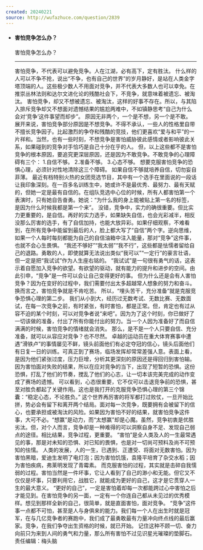 ```yaml
---
created: 20240221
source: http://wufazhuce.com/question/2839
---
```

- #### 害怕竞争怎么办？
  害怕竞争怎么办？
  ___
  害怕竞争，不代表可以避免竞争。人在江湖，必有高下，定有胜汰。
  什么样的人可以不争不抢，说出“不争，也有自己的世界”的岁月静好，是站在人类金字塔顶端的人。这些极少数人不用面对竞争，并不代表大多数人也可以幸免。在推崇丛林法则和达尔文进化论的残酷社会下，不竞争，就意味着被遗忘、被淘汰。
  害怕竞争，却又不想被遗忘、被淘汰，这样的好事不存在。所以，与其陷入排斥竞争却又不想面对遗憾结果的尴尬两难中，不如镇静思考“自己为什么会对‘竞争’这件事望而却步”。
  原因无非两个，一个是不想，另一个是不敢。
  展开来说，害怕竞争部分原因是不想竞争。不得不承认，一些人的性格里自带不擅长竞争因子。比起激烈的争夺和残酷的竞技，他们更喜欢“爱与和平”的一片祥和。当然，也有一些时刻，不想竞争是害怕威胁彼此感情或者影响彼此关系，如果碰到的竞争对手恰巧是自己十分在乎的人。
  但，以上这些都不是害怕竞争的根本原因，要追究更深层原因，还是因为不敢竞争。不敢竞争的心理障碍有三个：
  1.自信不够。
  2.准备不够。
  3.心态不够。
  想要克服害怕竞争的恐惧心理，必须针对性地清除这三个障碍。
  如果自信不够就培养自信，切勿妄自菲薄。
  最近有档特别火热的女团竞选节目，其中有一个选手在里面说的一段话让我印象深刻。在一百多名训练生中，她或许不是最优秀、最努力、最有天赋的，但她一定是最有自信的。在组队竞选中心位的时候，所有人都害怕第一个表演时，只有她自告奋勇。她说：“为什么我的身上能被贴上第一名的标签，是因为什么时候我都是第一个来”。
  没错，竞争中，实力的确很重要。但比实力更重要的，是自信。再好的实力选手，如果缺失自信，也会光彩减半，相反没那么厉害的选手，有了自信加持，也能大放异彩。如果仔细观察，不难看到，在所有竞争中能留到最后的人，脸上都大写了“自信”两个字。逆向思维，如果一个人每时每刻都能为自己的自信油箱中注入能量，那对“竞争”这件事，也就不会心生畏惧。
  “我还不够好”“我太弱”“我不行”，这些都是怯懦者留给自己的退路。勇敢的人，即使就算无法说出类似“我可以”“一定行”的豪言壮语，但一定是把“我试试”作为人生座右铭的。
  “我试试”是一句很有勇气的话，这表示着自愿加入竞争的欲望。有欲望的驱动，就有能力的提升和进步的空间。由此引申，“竞争”是一件可以会让自己变得更好的事。
  但为什么还是会有人害怕竞争？因为在变好的过程中，我们需要付出太多超越常人想象的努力和奋斗。换而言之，害怕竞争就是不肯吃苦。
  所以，“埋头苦干，充分准备”就是克服竞争恐惧心理的第二步。
  我们从小到大，经历过无数考试、无数比赛、无数面试，在每一次竞争之前，有时紧张，有时害怕，都是正常。但，肯定也有过从容不迫的某个时刻，可以对竞争者说“来吧”。因为为了这个时刻，你已做好了一切该做的准备，付出了所有你能付出的努力。当一个人因为准备好了而自信满满的时候，害怕竞争的情绪就会消失。
  那么，是不是一个人只要自信、充分准备，就可以从容应对竞争？也不尽然。
  卓越的运动员在重大体育赛事中遭遇“滑铁卢”的事情屡见不鲜，镜头前面他们有必定夺冠的信心，镜头后面他们有日复一日的训练。可真正到了赛场，临场发挥却常常差强人意。表面上看，是因为他们紧张过度，压力巨增，分析其更深刻的原因还是得回归到害怕输。因为害怕面对失败的结果，所以在应对竞争的当下，出现了短暂的恐惧。这份恐惧，打乱了他们的节奏，搅乱了他们的心志，让一切本该完美完成的动作变成了赛场的遗憾。
  可以看到，心态很重要，它不仅可以击退竞争前的恐惧，甚至对胜负都起了关键作用。这也是我打开的克服竞争恐惧心理的第三个锦囊：“稳定心态，不论胜负。”
  这个世界再厉害的将军都打过败仗，一旦开始比拼，势必会有留下和离开两个结局。面对每一次竞争，既要拥有会被留下的信心，也要承担或被淘汰的风险。如果因为害怕不好的结果，就害怕竞争这件事，大可不必。“想赢”是动力，而“太想赢”却是心魔。虽然，竞争初衷是优胜劣汰。但，对个人而言，竞争却是一种难得的可以洞察自身不足、发现自己弱点的途径。相比结果，竞争过程，更重要。
  “害怕”是全人类及人的一生最常遇见的事，那是对未知的恐惧、对已知的畏惧，也是对一切尚可预料及尚不可预知的怯懦。
  人类的发展，人的一生，已遇到、正遭受、将面对无数害怕。因为害怕黑暗，爱迪生发明了电灯泡；因为害怕饥饿，袁隆平培育了杂交水稻；因为害怕疾病，弗莱明发现了青霉素。
  而克服害怕的过程，其实就是击碎自我懦弱的过程。害怕当然是一件坏事，它让人看到了自己的渺小和无能。但它又不仅仅是坏事，只要利用它，战胜它，就能成为更好的自己，这才是它贯穿人一生的最大意义。
  “更好的自己”，一定是害怕着却每一次都能跨过心中害怕之后才能见到。在害怕竞争的另一面，一定有一个你连自己都从未见过的优秀模样。想见到那样全新的自己，很简单，就是直面害怕，面对竞争。
  “竞争”这件事一点都不可怕，甚至是人与身俱来的能力。我们每一个人在出生时就是冠军，在与几亿竞争者的赛跑中，我们成了最勇敢最有力量冲向终点线的最后赢家。竞争，在我们争夺出生资格的时候，就已开始。
  记住这种不顾一切、奋力向前只为来到人间的勇气和力量，那么所有害怕不过见识星光璀璨的垫脚石。
  责任编辑：梅头脑